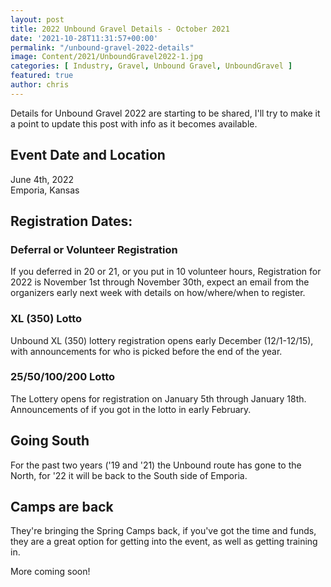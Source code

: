 ```yaml
---
layout: post
title: 2022 Unbound Gravel Details - October 2021
date: '2021-10-28T11:31:57+00:00'
permalink: "/unbound-gravel-2022-details"
image: Content/2021/UnboundGravel2022-1.jpg
categories: [ Industry, Gravel, Unbound Gravel, UnboundGravel ]
featured: true
author: chris
---
```


Details for Unbound Gravel 2022 are starting to be shared, I'll try to make it a point to update this post with info as it becomes available.

## Event Date and Location
June 4th, 2022  
Emporia, Kansas

## Registration Dates:

### Deferral or Volunteer Registration
If you deferred in 20 or 21, or you put in 10 volunteer hours, Registration for 2022 is November 1st through November 30th, expect an email from the organizers early next week with details on how/where/when to register.

### XL (350) Lotto
Unbound XL (350) lottery registration opens early December (12/1-12/15), with announcements for who is picked before the end of the year.

### 25/50/100/200 Lotto
The Lottery opens for registration on January 5th through January 18th. Announcements of if you got in the lotto in early February.

## Going South
For the past two years ('19 and '21) the Unbound route has gone to the North, for '22 it will be back to the South side of Emporia.

## Camps are back
They're bringing the Spring Camps back, if you've got the time and funds, they are a great option for getting into the event, as well as getting training in.

More coming soon!